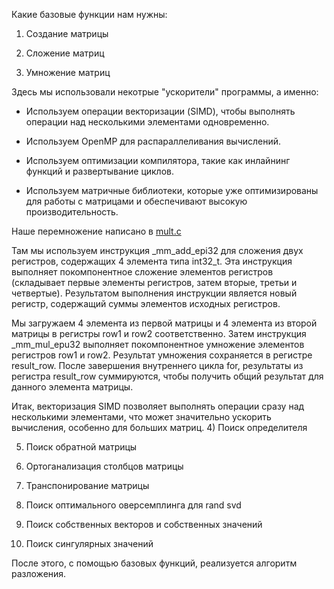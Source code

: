 
Какие базовые функции нам нужны:

1) Создание матрицы

2) Сложение матриц

3) Умножение матриц

Здесь мы использовали некотрые "ускорители" программы, а именно:

- Используем операции векторизации (SIMD), чтобы выполнять операции над несколькими элементами одновременно.

- Используем OpenMP для распараллеливания вычислений.

- Используем оптимизации компилятора, такие как инлайнинг функций и развертывание циклов.

- Используем матричные библиотеки, которые уже оптимизированы для работы с матрицами и обеспечивают высокую производительность.

Наше перемножение написано в [mult.c](https://github.com/t1ps9/liblary_decomposition-matrix_-/blob/main/mult.c)

Там мы используем инструкция _mm_add_epi32 для сложения двух регистров, содержащих 4 элемента типа int32_t. Эта инструкция выполняет покомпонентное сложение элементов регистров (складывает первые элементы регистров, затем вторые, третьи и четвертые). Результатом выполнения инструкции является новый регистр, содержащий суммы элементов исходных регистров.

Мы загружаем 4 элемента из первой матрицы и 4 элемента из второй матрицы в регистры row1 и row2 соответственно. Затем инструкция _mm_mul_epu32 выполняет покомпонентное умножение элементов регистров row1 и row2. Результат умножения сохраняется в регистре result_row. После завершения внутреннего цикла for, результаты из регистра result_row суммируются, чтобы получить общий результат для данного элемента матрицы.

Итак, векторизация SIMD позволяет выполнять операции сразу над несколькими элементами, что может значительно ускорить вычисления, особенно для больших матриц.
4) Поиск определителя

5) Поиск обратной матрицы

6) Ортоганализация столбцов матрицы

7) Транспонирование матрицы

8) Поиск оптимального оверсемплинга для rand svd 

9) Поиск собственных векторов и собственных значений 

10) Поиск сингулярных значений 


После этого, с помощью базовых функций, реализуется алгоритм разложения.
